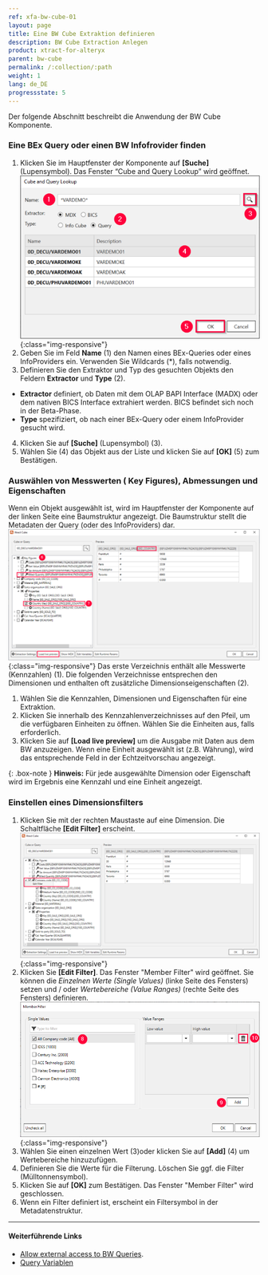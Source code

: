 ```yaml
---
ref: xfa-bw-cube-01
layout: page
title: Eine BW Cube Extraktion definieren
description: BW Cube Extraction Anlegen
product: xtract-for-alteryx
parent: bw-cube
permalink: /:collection/:path
weight: 1
lang: de_DE
progressstate: 5
---
```

Der folgende Abschnitt beschreibt die Anwendung der BW Cube Komponente.<br>

### Eine BEx Query oder einen BW Infofrovider finden
1. Klicken Sie im Hauptfenster der Komponente auf  **[Suche]** (Lupensymbol). Das Fenster “Cube and Query Lookup” wird geöffnet.
![Cube Query search](/img/content/xfa/xfa_cube-query-look.png){:class="img-responsive"}
2. Geben Sie im Feld **Name** (1) den Namen eines BEx-Queries oder eines InfoProviders ein. Verwenden Sie Wildcards (*), falls notwendig.
3. Definieren Sie den Extraktor und Typ des gesuchten Objekts den Feldern **Extractor** und **Type** (2).<br>
- **Extractor** definiert, ob Daten mit dem OLAP BAPI Interface (MADX) oder dem nativen BICS Interface extrahiert werden. BICS befindet sich noch in der Beta-Phase.
- **Type** spezifiziert, ob nach einer BEx-Query oder einem InfoProvider gesucht wird.
4. Klicken Sie auf **[Suche]** (Lupensymbol) (3).
5. Wählen Sie (4) das Objekt aus der Liste und klicken Sie auf **[OK]** (5) zum Bestätigen. <br>


### Auswählen von Messwerten ( Key Figures), Abmessungen und Eigenschaften
Wenn ein Objekt ausgewählt ist, wird im Hauptfenster der Komponente auf der linken Seite eine Baumstruktur angezeigt. Die Baumstruktur stellt die Metadaten der Query (oder des InfoProviders) dar. <br>
![Query Structure](/img/content/xfa/xfa_cube-query-select.png){:class="img-responsive"}
Das erste Verzeichnis enthält alle Messwerte (Kennzahlen) (1). Die folgenden Verzeichnisse entsprechen den Dimensionen und enthalten oft zusätzliche Dimensionseigenschaften (2). <br>
1. Wählen Sie die Kennzahlen, Dimensionen und Eigenschaften für eine Extraktion.
2. Klicken Sie innerhalb des Kennzahlenverzeichnisses auf den Pfeil, um die verfügbaren Einheiten zu öffnen. Wählen Sie die Einheiten aus, falls erforderlich.
3. Klicken Sie auf **[Load live preview]** um die Ausgabe mit Daten aus dem BW anzuzeigen. Wenn eine Einheit ausgewählt ist (z.B. Währung), wird das entsprechende Feld in der Echtzeitvorschau angezeigt.

{: .box-note }
**Hinweis:** Für jede ausgewählte Dimension oder Eigenschaft wird im Ergebnis eine Kennzahl und eine Einheit angezeigt. 

### Einstellen eines Dimensionsfilters 
1. Klicken Sie mit der rechten Maustaste auf eine Dimension. Die Schaltfläche **[Edit Filter]** erscheint.
![Query Filter](/img/content/xfa/xfa_cube-query-filter.png){:class="img-responsive"}
2. Klicken Sie **[Edit Filter]**. Das Fenster "Member Filter" wird geöffnet. Sie können die *Einzelnen Werte (Single Values)* (linke Seite des Fensters) setzen und / oder *Wertebereiche (Value Ranges)* (rechte Seite des Fensters) definieren.
![Query Filter Define](/img/content/xfa/xfa_cube-query-filter-def.png){:class="img-responsive"}
3. Wählen Sie einen einzelnen Wert (3)oder klicken Sie auf **[Add]** (4) um Wertebereiche hinzuzufügen. 
4. Definieren Sie die Werte für die Filterung. Löschen Sie ggf. die Filter (Mülltonnensymbol).
5. Klicken Sie auf **[OK]** zum Bestätigen. Das Fenster "Member Filter" wird geschlossen.
6. Wenn ein Filter definiert ist, erscheint ein Filtersymbol in der Metadatenstruktur.

****
#### Weiterführende Links
- [Allow external access to BW Queries](https://kb.theobald-software.com/general/allow-external-access-to-bw-queries).
- [Query Variablen](./bw-cube-variablen)
